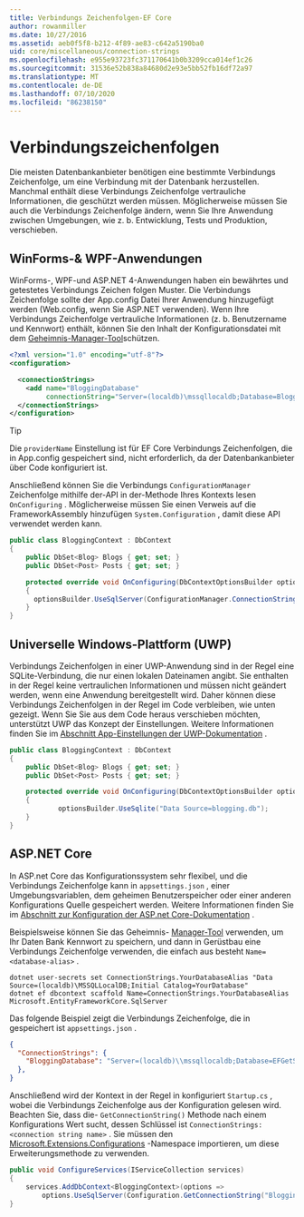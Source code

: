 ```yaml
---
title: Verbindungs Zeichenfolgen-EF Core
author: rowanmiller
ms.date: 10/27/2016
ms.assetid: aeb0f5f8-b212-4f89-ae83-c642a5190ba0
uid: core/miscellaneous/connection-strings
ms.openlocfilehash: e955e93723fc371170641b0b3209cca014ef1c26
ms.sourcegitcommit: 31536e52b838a84680d2e93e5bb52fb16df72a97
ms.translationtype: MT
ms.contentlocale: de-DE
ms.lasthandoff: 07/10/2020
ms.locfileid: "86238150"
---
```

# <a name="connection-strings"></a>Verbindungszeichenfolgen

Die meisten Datenbankanbieter benötigen eine bestimmte Verbindungs Zeichenfolge, um eine Verbindung mit der Datenbank herzustellen. Manchmal enthält diese Verbindungs Zeichenfolge vertrauliche Informationen, die geschützt werden müssen. Möglicherweise müssen Sie auch die Verbindungs Zeichenfolge ändern, wenn Sie Ihre Anwendung zwischen Umgebungen, wie z. b. Entwicklung, Tests und Produktion, verschieben.

## <a name="winforms--wpf-applications"></a>WinForms-& WPF-Anwendungen

WinForms-, WPF-und ASP.NET 4-Anwendungen haben ein bewährtes und getestetes Verbindungs Zeichen folgen Muster. Die Verbindungs Zeichenfolge sollte der App.config Datei Ihrer Anwendung hinzugefügt werden (Web.config, wenn Sie ASP.NET verwenden). Wenn Ihre Verbindungs Zeichenfolge vertrauliche Informationen (z. b. Benutzername und Kennwort) enthält, können Sie den Inhalt der Konfigurationsdatei mit dem [Geheimnis-Manager-Tool](/aspnet/core/security/app-secrets#secret-manager)schützen.

``` xml
<?xml version="1.0" encoding="utf-8"?>
<configuration>

  <connectionStrings>
    <add name="BloggingDatabase"
         connectionString="Server=(localdb)\mssqllocaldb;Database=Blogging;Trusted_Connection=True;" />
  </connectionStrings>
</configuration>
```

> [!TIP]  
> Die `providerName` Einstellung ist für EF Core Verbindungs Zeichenfolgen, die in App.config gespeichert sind, nicht erforderlich, da der Datenbankanbieter über Code konfiguriert ist.

Anschließend können Sie die Verbindungs `ConfigurationManager` Zeichenfolge mithilfe der-API in der-Methode Ihres Kontexts lesen `OnConfiguring` . Möglicherweise müssen Sie einen Verweis auf die FrameworkAssembly hinzufügen `System.Configuration` , damit diese API verwendet werden kann.

``` csharp
public class BloggingContext : DbContext
{
    public DbSet<Blog> Blogs { get; set; }
    public DbSet<Post> Posts { get; set; }

    protected override void OnConfiguring(DbContextOptionsBuilder optionsBuilder)
    {
      optionsBuilder.UseSqlServer(ConfigurationManager.ConnectionStrings["BloggingDatabase"].ConnectionString);
    }
}
```

## <a name="universal-windows-platform-uwp"></a>Universelle Windows-Plattform (UWP)

Verbindungs Zeichenfolgen in einer UWP-Anwendung sind in der Regel eine SQLite-Verbindung, die nur einen lokalen Dateinamen angibt. Sie enthalten in der Regel keine vertraulichen Informationen und müssen nicht geändert werden, wenn eine Anwendung bereitgestellt wird. Daher können diese Verbindungs Zeichenfolgen in der Regel im Code verbleiben, wie unten gezeigt. Wenn Sie Sie aus dem Code heraus verschieben möchten, unterstützt UWP das Konzept der Einstellungen. Weitere Informationen finden Sie im [Abschnitt App-Einstellungen der UWP-Dokumentation](/windows/uwp/app-settings/store-and-retrieve-app-data) .

``` csharp
public class BloggingContext : DbContext
{
    public DbSet<Blog> Blogs { get; set; }
    public DbSet<Post> Posts { get; set; }

    protected override void OnConfiguring(DbContextOptionsBuilder optionsBuilder)
    {
            optionsBuilder.UseSqlite("Data Source=blogging.db");
    }
}
```

## <a name="aspnet-core"></a>ASP.NET Core

In ASP.net Core das Konfigurationssystem sehr flexibel, und die Verbindungs Zeichenfolge kann in `appsettings.json` , einer Umgebungsvariablen, dem geheimen Benutzerspeicher oder einer anderen Konfigurations Quelle gespeichert werden. Weitere Informationen finden Sie im [Abschnitt zur Konfiguration der ASP.net Core-Dokumentation](/aspnet/core/fundamentals/configuration) .

Beispielsweise können Sie das Geheimnis- [Manager-Tool](/aspnet/core/security/app-secrets#secret-manager) verwenden, um Ihr Daten Bank Kennwort zu speichern, und dann in Gerüstbau eine Verbindungs Zeichenfolge verwenden, die einfach aus besteht `Name=<database-alias>` .

```dotnetcli
dotnet user-secrets set ConnectionStrings.YourDatabaseAlias "Data Source=(localdb)\MSSQLLocalDB;Initial Catalog=YourDatabase"
dotnet ef dbcontext scaffold Name=ConnectionStrings.YourDatabaseAlias Microsoft.EntityFrameworkCore.SqlServer
```

Das folgende Beispiel zeigt die Verbindungs Zeichenfolge, die in gespeichert ist `appsettings.json` .

``` json
{
  "ConnectionStrings": {
    "BloggingDatabase": "Server=(localdb)\\mssqllocaldb;Database=EFGetStarted.ConsoleApp.NewDb;Trusted_Connection=True;"
  },
}
```

Anschließend wird der Kontext in der Regel in konfiguriert `Startup.cs` , wobei die Verbindungs Zeichenfolge aus der Konfiguration gelesen wird. Beachten Sie, dass die- `GetConnectionString()` Methode nach einem Konfigurations Wert sucht, dessen Schlüssel ist `ConnectionStrings:<connection string name>` . Sie müssen den [Microsoft.Extensions.Configurations](/dotnet/api/microsoft.extensions.configuration) -Namespace importieren, um diese Erweiterungsmethode zu verwenden.

``` csharp
public void ConfigureServices(IServiceCollection services)
{
    services.AddDbContext<BloggingContext>(options =>
        options.UseSqlServer(Configuration.GetConnectionString("BloggingDatabase")));
}
```
